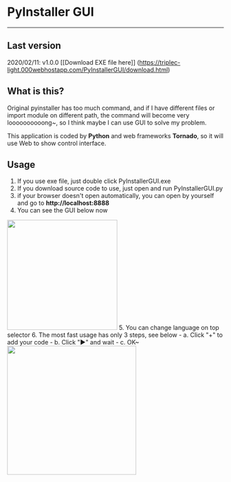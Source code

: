 # PyInstaller GUI
---

## Last version
2020/02/11: v1.0.0 [[Download EXE file here]]
(https://triplec-light.000webhostapp.com/PyInstallerGUI/download.html)

## What is this?
Original pyinstaller has too much command, and if I have different files or import module on different path, the command will become very loooooooooong~, so I think maybe I can use GUI to solve my problem.

This application is coded by **Python** and web frameworks **Tornado**, so it will use Web to show control interface.

## Usage
1. If you use exe file, just double click PyInstallerGUI.exe
2. If you download source code to use, just open and run PyInstallerGUI.py
3. if your browser doesn't open automatically, you can open by yourself and go to **http://localhost:8888**
4. You can see the GUI below now
<img src="https://triplec-light.000webhostapp.com/PyInstallerGUI/01.jpg" width=256>
5. You can change language on top selector
6. The most fast usage has only 3 steps, see below
 - a. Click "+" to add your code
 - b. Click "&#9658" and wait
 - c. OK~
<img src="https://triplec-light.000webhostapp.com/wp-content/uploads/2020/02/image.png" width=300>
